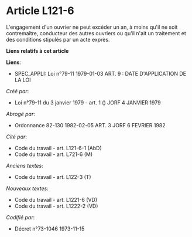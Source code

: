 # Article L121-6

L'engagement d'un ouvrier ne peut excéder un an, à moins qu'il ne soit contremaître, conducteur des autres ouvriers ou qu'il
n'ait un traitement et des conditions stipulés par un acte exprès.

**Liens relatifs à cet article**

**Liens**:

  - SPEC_APPLI: Loi n°79-11 1979-01-03 ART. 9 : DATE D'APPLICATION DE LA LOI

_Créé par_:

  - Loi n°79-11 du 3 janvier 1979 - art. 1 () JORF 4 JANVIER 1979

_Abrogé par_:

  - Ordonnance 82-130 1982-02-05 ART. 3 JORF 6 FEVRIER 1982

_Cité par_:

  - Code du travail - art. L121-6-1 (AbD)
  - Code du travail - art. L721-6 (M)

_Anciens textes_:

  - Code du travail - art. L122-3 (T)

_Nouveaux textes_:

  - Code du travail - art. L1221-6 (VD)
  - Code du travail - art. L1222-2 (VD)

_Codifié par_:

  - Décret n°73-1046 1973-11-15
